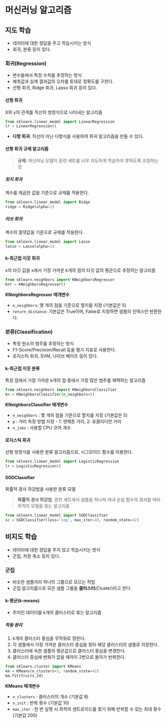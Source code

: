 # 머신러닝 알고리즘

## 지도 학습

- 데이터에 대한 정답을 주고 학습시키는 방식
- 회귀, 분류 등이 있다.

### 회귀(Regression)

- 변수들에서 특정 수치를 추정하는 방식
- 예측값과 실제 결과값의 오차를 토대로 정확도를 구한다.
- 선형 회귀, Ridge 회귀, Lasso 회귀 등이 있다.

#### 선형 회귀

X와 y의 관계를 직선의 방정식으로 나타내는 알고리즘

```python
from sklearn.linear_model import LinearRegression
lr = LinearRegression()
```

- **다항 회귀**: 직선이 아닌 다항식을 사용하여 회귀 알고리즘을 만들 수 있다.

#### 선형 회귀 규제 알고리즘

> **규제**: 머신러닝 모델이 훈련 세트를 너무 과도하게 학습하지 못하도록 조정하는 것

##### 릿지 회귀

계수를 제곱한 값을 기준으로 규제를 적용한다.

```python
from sklearn.linear_model import Ridge
ridge = Ridge(alpha=1)
```

##### 라쏘 회귀

계수의 절댓값을 기준으로 규제를 적용한다.

```python
from sklearn.linear_model import Lasso
lasso = Lasso(alpha=1)
```

#### k-최근접 이웃 회귀

x의 타깃 값을 x에서 가장 가까운 k개의 점의 타깃 값의 평균으로 추정하는 알고리즘

```python
from sklearn.neighbors import KNeighborsRegressor
knr = KNeighborsRegressor()
```

**KNeighborsRegressor 매개변수**

- `n_neighbors`: 몇 개의 점을 기준으로 할지를 지정 (기본값은 5)
- `return_distance`: 기본값은 True이며, False로 지정하면 샘플의 인덱스만 반환한다.

### 분류(Classification)

- 특정 원소의 범주를 추정하는 방식
- F1-Score/Precision/Recall 등을 평가 지표로 사용한다.
- 로지스틱 회귀, SVM, 나이브 베이즈 등이 있다.

#### k-최근접 이웃 분류

특정 점에서 가장 가까운 k개의 점 중에서 가장 많은 범주를 채택하는 알고리즘

```python
from sklearn.neighbors import KNeighborsClassifier
kn = KNeighborsClassifier(n_neighbors=5)
```

**KNeighborsClassifier 매개변수**

- `n_neighbors` : 몇 개의 점을 기준으로 할지를 지정 (기본값은 5)
- `p` : 거리 측정 방법 지정 - 1: 맨해튼 거리, 2: 유클리디안 거리
- `n_jobs` : 사용할 CPU 코어 개수

#### 로지스틱 회귀

선형 방정식을 사용한 분류 알고리즘으로, 시그모이드 함수를 이용한다.

```python
from sklearn.linear_model import LogisticRegression
lr = LogisticRegression()
```

#### SGDClassifier

확률적 경사 하강법을 사용한 분류 모델

> **확률적 경사 하강법**: 훈련 세트에서 샘플을 하나씩 꺼내 손실 함수의 경사를 따라 최적의 모델을 찾는 알고리즘

```python
from sklearn.linear_model import SGDClassifier
sc = SGDClassifier(loss='log', max_iter=10, random_state=42)
```

## 비지도 학습

- 데이터에 대한 정답을 주지 않고 학습시키는 방식
- 군집, 차원 축소 등이 있다.

### 군집

- 비슷한 샘플끼리 하나의 그룹으로 모으는 작업
- 군집 알고리즘으로 모은 샘플 그룹을 **클러스터**(Cluster)라고 한다.

#### k-평균(k-means)

- 주어진 데이터를 k개의 클러스터로 묶는 알고리즘

##### 작동 원리

1. k개의 클러스터 중심을 무작위로 정한다.
2. 각 샘플에서 가장 가까운 클러스터 중심을 찾아 해당 클러스터의 샘플로 지정한다.
3. 클러스터에 속한 샘플의 평균값으로 클러스터 중심을 변경한다.
4. 클러스터 중심에 변화가 없을 때까지 2번으로 돌아가 반복한다.

```python
from sklearn.cluster import KMeans
km = KMeans(n_clusters=3, random_state=42)
km.fit(fruits_2d)
```

**KMeans 매개변수**

- `n_clusters` : 클러스터의 개수 (기본값 8)
- `n_init` : 반복 횟수 (기본값 10)
- `max_iter` : 한 번 실행 시 최적의 센트로이드를 찾기 위해 반복할 수 있는 최대 횟수 (기본값 200)
